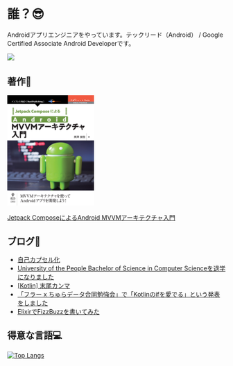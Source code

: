 # 誰？😎

Androidアプリエンジニアをやっています。テックリード（Android） / Google Certified Associate Android Developerです。

<img src="https://api.accredible.com/v1/frontend/credential_website_embed_image/badge/22745791?key=91642f55a8d5ce14b85a29e0884729eb3a09a45d02d2f24fc8d7ebf1c6fed1cd" />

## 著作📝

<img src="https://github.com/okuzawats/okuzawats/raw/main/img/mvvm.jpg" width="200" >

[Jetpack ComposeによるAndroid MVVMアーキテクチャ入門](https://nextpublishing.jp/book/13660.html)

## ブログ🚀
<!-- BLOG-POST-LIST:START -->
- [自己カプセル化](https://okuzawats.com/blog/self-encapsulation/)
- [University of the People Bachelor of Science in Computer Scienceを退学になりました](https://okuzawats.com/blog/withdrawal-from-university-of-the-people/)
- [[Kotlin] 末尾カンマ](https://okuzawats.com/blog/kotlin-trailing-commas/)
- [「フラー x ちゅらデータ合同勉強会」で「Kotlinのifを愛でる」という発表をしました](https://okuzawats.com/blog/love-kotlin-if/)
- [ElixirでFizzBuzzを書いてみた](https://okuzawats.com/blog/elixir-fizzbuzz/)
<!-- BLOG-POST-LIST:END -->

## 得意な言語💻
[![Top Langs](https://github-readme-stats.vercel.app/api/top-langs/?username=okuzawats)](https://github.com/anuraghazra/github-readme-stats)

